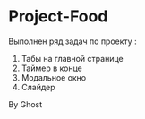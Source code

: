 # Project-Food

Выполнен ряд задач по проекту :
1) Табы на главной странице
2) Таймер в конце 
3) Модальное окно
4) Слайдер


By Ghost
